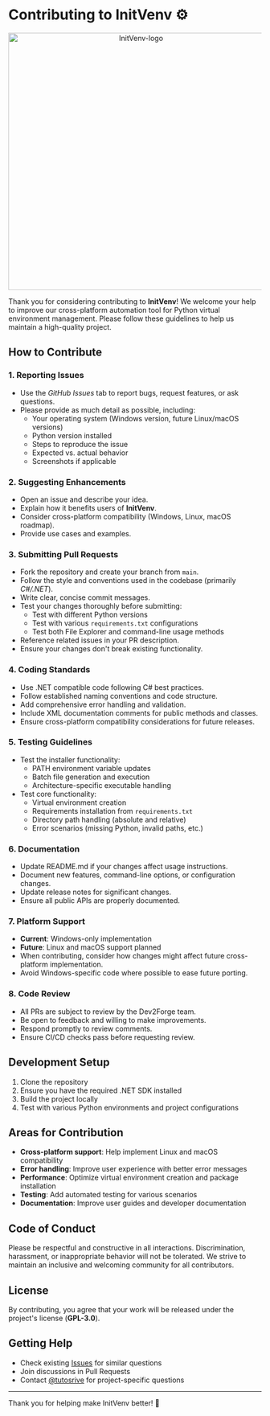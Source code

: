 # Contributing to InitVenv ⚙️

<div align="center">
  <img width="512" height="512" alt="InitVenv-logo" src="https://github.com/user-attachments/assets/ba2d58d0-75bc-4d7d-9a13-9969d7de3993" />
</div>

Thank you for considering contributing to **InitVenv**! We welcome your help to improve our cross-platform automation tool for Python virtual environment management. Please follow these guidelines to help us maintain a high-quality project.

## How to Contribute

### 1. Reporting Issues
- Use the *GitHub Issues* tab to report bugs, request features, or ask questions.
- Please provide as much detail as possible, including:
  - Your operating system (Windows version, future Linux/macOS versions)
  - Python version installed
  - Steps to reproduce the issue
  - Expected vs. actual behavior
  - Screenshots if applicable

### 2. Suggesting Enhancements
- Open an issue and describe your idea.
- Explain how it benefits users of **InitVenv**.
- Consider cross-platform compatibility (Windows, Linux, macOS roadmap).
- Provide use cases and examples.

### 3. Submitting Pull Requests
- Fork the repository and create your branch from `main`.
- Follow the style and conventions used in the codebase (primarily *C#/.NET*).
- Write clear, concise commit messages.
- Test your changes thoroughly before submitting:
  - Test with different Python versions
  - Test with various `requirements.txt` configurations
  - Test both File Explorer and command-line usage methods
- Reference related issues in your PR description.
- Ensure your changes don't break existing functionality.

### 4. Coding Standards
- Use .NET compatible code following C# best practices.
- Follow established naming conventions and code structure.
- Add comprehensive error handling and validation.
- Include XML documentation comments for public methods and classes.
- Ensure cross-platform compatibility considerations for future releases.

### 5. Testing Guidelines
- Test the installer functionality:
  - PATH environment variable updates
  - Batch file generation and execution
  - Architecture-specific executable handling
- Test core functionality:
  - Virtual environment creation
  - Requirements installation from `requirements.txt`
  - Directory path handling (absolute and relative)
  - Error scenarios (missing Python, invalid paths, etc.)

### 6. Documentation
- Update README.md if your changes affect usage instructions.
- Document new features, command-line options, or configuration changes.
- Update release notes for significant changes.
- Ensure all public APIs are properly documented.

### 7. Platform Support
- **Current**: Windows-only implementation
- **Future**: Linux and macOS support planned
- When contributing, consider how changes might affect future cross-platform implementation.
- Avoid Windows-specific code where possible to ease future porting.

### 8. Code Review
- All PRs are subject to review by the Dev2Forge team.
- Be open to feedback and willing to make improvements.
- Respond promptly to review comments.
- Ensure CI/CD checks pass before requesting review.

## Development Setup

1. Clone the repository
2. Ensure you have the required .NET SDK installed
3. Build the project locally
4. Test with various Python environments and project configurations

## Areas for Contribution

- **Cross-platform support**: Help implement Linux and macOS compatibility
- **Error handling**: Improve user experience with better error messages
- **Performance**: Optimize virtual environment creation and package installation
- **Testing**: Add automated testing for various scenarios
- **Documentation**: Improve user guides and developer documentation

## Code of Conduct

Please be respectful and constructive in all interactions. Discrimination, harassment, or inappropriate behavior will not be tolerated. We strive to maintain an inclusive and welcoming community for all contributors.

## License

By contributing, you agree that your work will be released under the project's license (**GPL-3.0**).

## Getting Help

- Check existing [Issues](https://github.com/Dev2Forge/initvenv/issues) for similar questions
- Join discussions in Pull Requests
- Contact [@tutosrive](https://github.com/tutosrive) for project-specific questions

---

Thank you for helping make InitVenv better! 🚀
